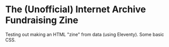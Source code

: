 # The (Unofficial) Internet Archive Fundraising Zine

Testing out making an HTML "zine" from data (using Eleventy). Some basic CSS.